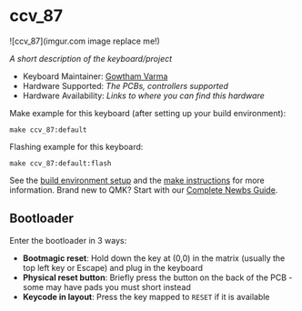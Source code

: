 # ccv_87

![ccv_87](imgur.com image replace me!)

*A short description of the keyboard/project*

* Keyboard Maintainer: [Gowtham Varma](https://github.com/drakari)
* Hardware Supported: *The PCBs, controllers supported*
* Hardware Availability: *Links to where you can find this hardware*

Make example for this keyboard (after setting up your build environment):

    make ccv_87:default

Flashing example for this keyboard:

    make ccv_87:default:flash

See the [build environment setup](https://docs.qmk.fm/#/getting_started_build_tools) and the [make instructions](https://docs.qmk.fm/#/getting_started_make_guide) for more information. Brand new to QMK? Start with our [Complete Newbs Guide](https://docs.qmk.fm/#/newbs).

## Bootloader

Enter the bootloader in 3 ways:

* **Bootmagic reset**: Hold down the key at (0,0) in the matrix (usually the top left key or Escape) and plug in the keyboard
* **Physical reset button**: Briefly press the button on the back of the PCB - some may have pads you must short instead
* **Keycode in layout**: Press the key mapped to `RESET` if it is available




